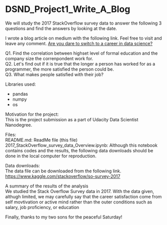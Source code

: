 # DSND_Project1_Write_A_Blog 
We will study the 2017 StackOverflow survey data to answer the following 3 questions and find the answers by looking at the date.  

I wrote a blog article on medium with the following link. Feel free to visit and leave any comment.
[Are you dare to switch to a career in data science?](https://medium.com/@sainthokim/are-you-dare-to-switch-to-a-career-in-data-science-5c66d185bef7)

Q1. Find the correlation between highset level of formal education and the company size the correnpondent work for.<br>
Q2. Let's find out if it is true that the longer a person has worked for as a programmer, the more satisfied the person could be.<br>
Q3. What makes people satisfied with their job?

Libraries used:<br>
- pandas<br>
- numpy<br>
- os<br>

Motivation for the project:<br>
This is the project submission as a part of Udacity Data Scientist Nanodegree.

Files:<br>
README.md: ReadMe file (this file)<br>
2017_StackOverflow_survey_data_Overview.ipynb: Although this notebook contains codes and the results, the following data downloads should be done in the local computer for reproduction.

Data downloads:<br>
The data file can be downloaded from the following link.<br>
https://www.kaggle.com/stackoverflow/so-survey-2017

A summary of the results of the analysis<br>
We studied the Stack Overflow Survey data in 2017. With the data given, althugh limited, we may carefully say that the career satisfaction come from self movtivation or active mind rather than the outer conditions such as salary, job proficiency, or education

Finally, thanks to my two sons for the peaceful Saturday! 
